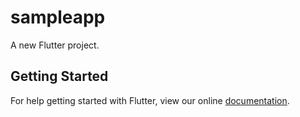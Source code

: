 # sampleapp

A new Flutter project.

## Getting Started

For help getting started with Flutter, view our online
[documentation](https://flutter.io/).
